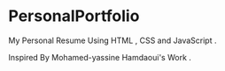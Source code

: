# PersonalPortfolio
My Personal Resume Using HTML , CSS and JavaScript .

Inspired By Mohamed-yassine Hamdaoui's Work .
